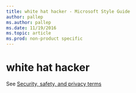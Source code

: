 ```yaml
---
title: white hat hacker - Microsoft Style Guide
author: pallep
ms.author: pallep
ms.date: 11/19/2016
ms.topic: article
ms.prod: non-product specific
---
```


# white hat hacker

See [Security, safety, and privacy terms](/style-guide/a-z-word-list-term-collections/term-collections/security-safety-privacy-terms)
